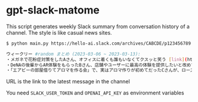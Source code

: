 # gpt-slack-matome

This script generates weekly Slack summary from conversation history of a channel.
The style is like casual news sites.

```sh
$ python main.py https://hello-ai.slack.com/archives/CABCDE/p123456789

ウィークリー #random まとめ (2023-03-06 ~ 2023-03-13):
・メガネで花粉症対策をしたAさん、オフィスに着くも誰もいなくてクスッと笑う [link](https://hello-ai.slack.com/archives/CABCDE/p123456)
・DeNAの後輩からAR体験をもらったBさん、店舗やユーザーに最高の体験を提供したいと改めて思う [link](https://hello-ai.slack.com/archives/CABCDE/p123456)
・「エアビーの部屋借りてアロマを作る会」で、実はアロマ作りが初めてだったCさんが、ローズマリーのアロマを作って、自分でも似合わなすぎると困惑 [link](https://hello-ai.slack.com/archives/CABCDE/p123456)
```

URL is the link to the latest message in the channel

You need  `SLACK_USER_TOKEN` and `OPENAI_API_KEY` as environment variables
